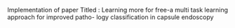 Implementation of paper Titled : Learning more for free-a multi task learning approach for improved patho-
logy classification in capsule endoscopy
